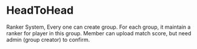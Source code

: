 # HeadToHead
Ranker System, Every one can create group. For each group, it maintain a ranker for player in this group. Member can upload match score, but need admin (group creator) to confirm.
